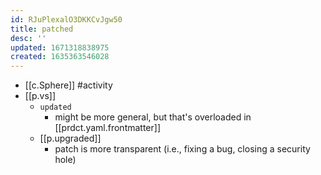 ```yaml
---
id: RJuPlexalO3DKKCvJgw50
title: patched
desc: ''
updated: 1671318838975
created: 1635363546028
---
```




- [[c.Sphere]] #activity
- [[p.vs]] 
  -  `updated` 
     -  might be more general, but that's overloaded in [[prdct.yaml.frontmatter]]
  -  [[p.upgraded]]
     -  patch is more transparent (i.e., fixing a bug, closing a security hole)
  

